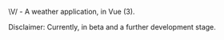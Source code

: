\V/ - A weather application, in Vue (3). 

Disclaimer: Currently, in beta and a further development stage. 
